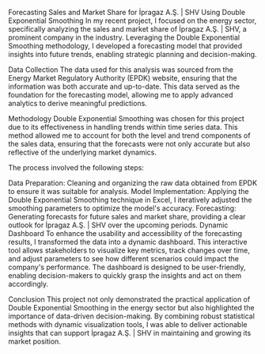 Forecasting Sales and Market Share for İpragaz A.Ş. | SHV Using Double Exponential Smoothing
In my recent project, I focused on the energy sector, specifically analyzing the sales and market share of İpragaz A.Ş. | SHV, a prominent company in the industry. Leveraging the Double Exponential Smoothing methodology, I developed a forecasting model that provided insights into future trends, enabling strategic planning and decision-making.

Data Collection
The data used for this analysis was sourced from the Energy Market Regulatory Authority (EPDK) website, ensuring that the information was both accurate and up-to-date. This data served as the foundation for the forecasting model, allowing me to apply advanced analytics to derive meaningful predictions.

Methodology
Double Exponential Smoothing was chosen for this project due to its effectiveness in handling trends within time series data. This method allowed me to account for both the level and trend components of the sales data, ensuring that the forecasts were not only accurate but also reflective of the underlying market dynamics.

The process involved the following steps:

Data Preparation: Cleaning and organizing the raw data obtained from EPDK to ensure it was suitable for analysis.
Model Implementation: Applying the Double Exponential Smoothing technique in Excel, I iteratively adjusted the smoothing parameters to optimize the model's accuracy.
Forecasting: Generating forecasts for future sales and market share, providing a clear outlook for İpragaz A.Ş. | SHV over the upcoming periods.
Dynamic Dashboard
To enhance the usability and accessibility of the forecasting results, I transformed the data into a dynamic dashboard. This interactive tool allows stakeholders to visualize key metrics, track changes over time, and adjust parameters to see how different scenarios could impact the company's performance. The dashboard is designed to be user-friendly, enabling decision-makers to quickly grasp the insights and act on them accordingly.

Conclusion
This project not only demonstrated the practical application of Double Exponential Smoothing in the energy sector but also highlighted the importance of data-driven decision-making. By combining robust statistical methods with dynamic visualization tools, I was able to deliver actionable insights that can support İpragaz A.Ş. | SHV in maintaining and growing its market position.

